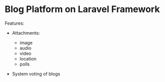 # Blog Platform on Laravel Framework


Features:
- Attachments:
  - image
  - audio
  - video
  - location
  - polls

- System voting of blogs

